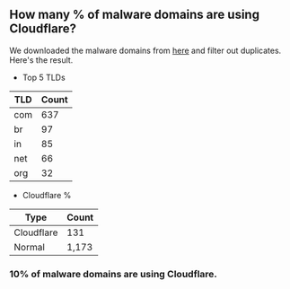 ## How many % of malware domains are using Cloudflare?


We downloaded the malware domains from [here](https://urlhaus.abuse.ch) and filter out duplicates.
Here's the result.


[//]: # (start replacement)


- Top 5 TLDs

| TLD | Count |
| --- | --- |
| com | 637 |
| br | 97 |
| in | 85 |
| net | 66 |
| org | 32 |


- Cloudflare %

| Type | Count |
| --- | --- |
| Cloudflare | 131 |
| Normal | 1,173 |


### 10% of malware domains are using Cloudflare.